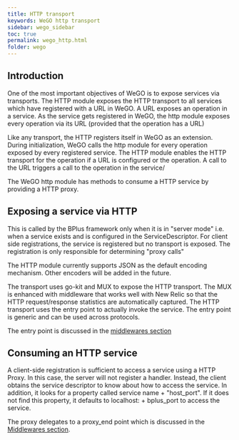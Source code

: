 ```yaml
---
title: HTTP transport
keywords: WeGO http transport
sidebar: wego_sidebar
toc: true
permalink: wego_http.html
folder: wego
---
```

## Introduction
One of the most important objectives of WeGO is to expose services via transports. The HTTP module exposes the HTTP transport to all services which have registered with a URL in WeGO. A URL exposes an operation in a service. As the service gets registered in WeGO, the http module exposes every operation via its URL (provided that the operation has a URL)

Like any transport, the HTTP registers itself in WeGO as an extension. During initialization, WeGO calls the http module for every operation exposed by every registered service. The HTTP module enables the HTTP transport for the operation if a URL is configured or the operation. A call to the URL triggers a call to the operation in the service/

The WeGO http module has methods to consume a HTTP service by providing a HTTP proxy.

## Exposing a service via HTTP

This is called by the BPlus framework only when it is in "server mode" i.e. when
a service exists and is configured in the ServiceDescriptor. For client side registrations, the service
is registered but no transport is exposed. The registration is only responsible for determining "proxy
calls"

The HTTP module currently supports JSON as the default encoding mechanism. Other encoders will be added 
in the future.

The transport uses go-kit and MUX to expose the HTTP transport. The MUX is enhanced with middleware 
that works well with New Relic so that the HTTP request/response statistics are automatically captured.
The HTTP transport uses the entry point to actually invoke the service. The entry point is generic and
can be used across protocols. 

The entry point is discussed in the [middlewares section](../internal/mw/README.md)

## Consuming an HTTP service

A client-side registration is sufficient to access a service using a HTTP Proxy. In this case,
the server will not register a handler. Instead, the client obtains the service descriptor to
know about how to access the service. In addition, it looks for a property called 
service name + "host_port". If it does not find this property, it defaults to localhost: + bplus_port 
to access the service. 

The proxy delegates to a proxy_end point which is discussed in the [Middlewares section](../internal/mw/README.md).

